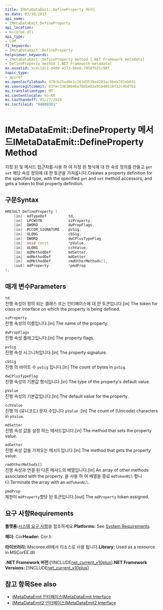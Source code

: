 ```yaml
---
title: IMetaDataEmit::DefineProperty 메서드
ms.date: 03/30/2017
api_name:
- IMetaDataEmit.DefineProperty
api_location:
- mscoree.dll
api_type:
- COM
f1_keywords:
- IMetaDataEmit::DefineProperty
helpviewer_keywords:
- IMetaDataEmit::DefineProperty method [.NET Framework metadata]
- DefineProperty method [.NET Framework metadata]
ms.assetid: 5c4c1dc2-d40d-4173-bbe6-7058fb21c98f
topic_type:
- apiref
ms.openlocfilehash: 479cb25ad8e1c263d3539a4203ac5bea781eb931
ms.sourcegitcommit: 03fec33630b46e78d5e81e91b40518f32c4bd7b5
ms.translationtype: MT
ms.contentlocale: ko-KR
ms.lasthandoff: 05/27/2020
ms.locfileid: "84009381"
---
```

# <a name="imetadataemitdefineproperty-method"></a><span data-ttu-id="3ba67-102">IMetaDataEmit::DefineProperty 메서드</span><span class="sxs-lookup"><span data-stu-id="3ba67-102">IMetaDataEmit::DefineProperty Method</span></span>
<span data-ttu-id="3ba67-103">지정 된 및 메서드 접근자를 사용 하 여 지정 된 형식에 대 한 속성 정의를 만들고 `get` `set` 해당 속성 정의에 대 한 토큰을 가져옵니다.</span><span class="sxs-lookup"><span data-stu-id="3ba67-103">Creates a property definition for the specified type, with the specified `get` and `set` method accessors, and gets a token to that property definition.</span></span>  
  
## <a name="syntax"></a><span data-ttu-id="3ba67-104">구문</span><span class="sxs-lookup"><span data-stu-id="3ba67-104">Syntax</span></span>  
  
```cpp  
HRESULT DefineProperty (
    [in]  mdTypeDef          td,
    [in]  LPCWSTR            szProperty,
    [in]  DWORD              dwPropFlags,
    [in]  PCCOR_SIGNATURE    pvSig,
    [in]  ULONG              cbSig,
    [in]  DWORD              dwCPlusTypeFlag,
    [in]  void const         *pValue,
    [in]  ULONG              cchValue,
    [in]  mdMethodDef        mdSetter,
    [in]  mdMethodDef        mdGetter,
    [in]  mdMethodDef        rmdOtherMethods[],
    [out] mdProperty         *pmdProp
);  
```  
  
## <a name="parameters"></a><span data-ttu-id="3ba67-105">매개 변수</span><span class="sxs-lookup"><span data-stu-id="3ba67-105">Parameters</span></span>  
 `td`  
 <span data-ttu-id="3ba67-106">진행 속성이 정의 되는 클래스 또는 인터페이스에 대 한 토큰입니다.</span><span class="sxs-lookup"><span data-stu-id="3ba67-106">[in] The token for class or interface on which the property is being defined.</span></span>  
  
 `szProperty`  
 <span data-ttu-id="3ba67-107">진행 속성의 이름입니다.</span><span class="sxs-lookup"><span data-stu-id="3ba67-107">[in] The name of the property.</span></span>  
  
 `dwPropFlags`  
 <span data-ttu-id="3ba67-108">진행 속성 플래그입니다.</span><span class="sxs-lookup"><span data-stu-id="3ba67-108">[in] The property flags.</span></span>  
  
 `pvSig`  
 <span data-ttu-id="3ba67-109">진행 속성 시그니처입니다.</span><span class="sxs-lookup"><span data-stu-id="3ba67-109">[in] The property signature.</span></span>  
  
 `cbSig`  
 <span data-ttu-id="3ba67-110">진행 의 바이트 수 `pvSig` 입니다.</span><span class="sxs-lookup"><span data-stu-id="3ba67-110">[in] The count of bytes in `pvSig`.</span></span>  
  
 `dwCPlusTypeFlag`  
 <span data-ttu-id="3ba67-111">진행 속성의 기본값 형식입니다.</span><span class="sxs-lookup"><span data-stu-id="3ba67-111">[in] The type of the property's default value.</span></span>  
  
 `pValue`  
 <span data-ttu-id="3ba67-112">진행 속성의 기본값입니다.</span><span class="sxs-lookup"><span data-stu-id="3ba67-112">[in] The default value for the property.</span></span>  
  
 `cchValue`  
 <span data-ttu-id="3ba67-113">진행 의 (유니코드) 문자 수입니다 `pValue` .</span><span class="sxs-lookup"><span data-stu-id="3ba67-113">[in] The count of (Unicode) characters in `pValue`.</span></span>  
  
 `mdSetter`  
 <span data-ttu-id="3ba67-114">진행 속성 값을 설정 하는 메서드입니다.</span><span class="sxs-lookup"><span data-stu-id="3ba67-114">[in] The method that sets the property value.</span></span>  
  
 `mdGetter`  
 <span data-ttu-id="3ba67-115">진행 속성 값을 가져오는 메서드입니다.</span><span class="sxs-lookup"><span data-stu-id="3ba67-115">[in] The method that gets the property value.</span></span>  
  
 `rmdOtherMethods[]`  
 <span data-ttu-id="3ba67-116">진행 속성과 연결 된 다른 메서드의 배열입니다.</span><span class="sxs-lookup"><span data-stu-id="3ba67-116">[in] An array of other methods associated with the property.</span></span> <span data-ttu-id="3ba67-117">을 사용 하 여 배열을 종료 `mdTokenNil` 합니다.</span><span class="sxs-lookup"><span data-stu-id="3ba67-117">Terminate the array with an `mdTokenNil`.</span></span>  
  
 `pmdProp`  
 <span data-ttu-id="3ba67-118">제한이 `mdProperty`할당 된 토큰입니다.</span><span class="sxs-lookup"><span data-stu-id="3ba67-118">[out] The `mdProperty` token assigned.</span></span>  
  
## <a name="requirements"></a><span data-ttu-id="3ba67-119">요구 사항</span><span class="sxs-lookup"><span data-stu-id="3ba67-119">Requirements</span></span>  
 <span data-ttu-id="3ba67-120">**플랫폼:**[시스템 요구 사항](../../get-started/system-requirements.md)을 참조하세요.</span><span class="sxs-lookup"><span data-stu-id="3ba67-120">**Platforms:** See [System Requirements](../../get-started/system-requirements.md).</span></span>  
  
 <span data-ttu-id="3ba67-121">**헤더:** Cor</span><span class="sxs-lookup"><span data-stu-id="3ba67-121">**Header:** Cor.h</span></span>  
  
 <span data-ttu-id="3ba67-122">**라이브러리:** Mscoree.dll에서 리소스로 사용 됩니다.</span><span class="sxs-lookup"><span data-stu-id="3ba67-122">**Library:** Used as a resource in MSCorEE.dll</span></span>  
  
 <span data-ttu-id="3ba67-123">**.NET Framework 버전:**[!INCLUDE[net_current_v10plus](../../../../includes/net-current-v10plus-md.md)]</span><span class="sxs-lookup"><span data-stu-id="3ba67-123">**.NET Framework Versions:** [!INCLUDE[net_current_v10plus](../../../../includes/net-current-v10plus-md.md)]</span></span>  
  
## <a name="see-also"></a><span data-ttu-id="3ba67-124">참고 항목</span><span class="sxs-lookup"><span data-stu-id="3ba67-124">See also</span></span>

- [<span data-ttu-id="3ba67-125">IMetaDataEmit 인터페이스</span><span class="sxs-lookup"><span data-stu-id="3ba67-125">IMetaDataEmit Interface</span></span>](imetadataemit-interface.md)
- [<span data-ttu-id="3ba67-126">IMetaDataEmit2 인터페이스</span><span class="sxs-lookup"><span data-stu-id="3ba67-126">IMetaDataEmit2 Interface</span></span>](imetadataemit2-interface.md)

